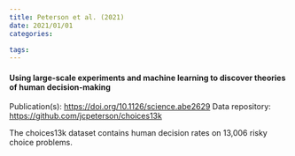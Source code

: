 ```yaml
---
title: Peterson et al. (2021)
date: 2021/01/01
categories:

tags:
---
```


#### Using large-scale experiments and machine learning to discover theories of human decision-making

Publication(s): https://doi.org/10.1126/science.abe2629
Data repository: https://github.com/jcpeterson/choices13k

The choices13k dataset contains human decision rates on 13,006 risky choice problems.
